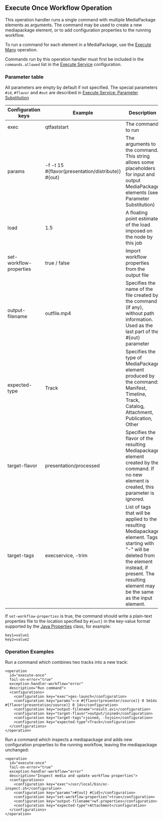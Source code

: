 Execute Once Workflow Operation
-------------------------------

This operation handler runs a single command with multiple MediaPackage elements as arguments. The command
may be used to create a new mediapackage element, or to add configuration properties to the running workflow.

To run a command for each element in a MediaPackage, use the [Execute Many](execute-many-woh.md) operation.

Commands run by this operation handler must first be included in the `commands.allowed` list in the 
[Execute Service](../modules/execute.md#service-configuration) configuration.

### Parameter table

All parameters are empty by default if not specified. The special parameters `#id`, `#flavor` and `#out` are described
in [Execute Service: Parameter Substitution](../modules/execute.md#parameter-substitution)

|Configuration keys|Example    |Description       |Required?|
|------------------|-----------|------------------|---------|
|exec              |qtfaststart|The command to run|Yes      |
|params            |-f -t 15 <nobr>#{flavor(presentation/distribute)}</nobr> #{out}|The arguments to the command. This string allows some placeholders for input and output MediaPackage elements (see Parameter Substitution)|Yes|
|load              |1.5|A floating point estimate of the load imposed on the node by this job|No|
|set-workflow-properties|true / false|Import workflow properties from the output file|No
|output-filename   |outfile.mp4|Specifies the name of the file created by the command (if any), without path information. Used as the last part of the #{out} parameter|No|
|expected-type     |Track|Specifies the type of MediaPackage element produced by the command: Manifest, Timeline, Track, Catalog, Attachment, Publication, Other|Required if output- filename is present|
|target-flavor     |presentation/processed|Specifies the flavor of the resulting Mediapackage element created by the command. If no new element is created, this parameter is ignored.|Required if output- filename is present|
|target-tags       |execservice, -trim|List of tags that will be applied to the resulting Mediapackage element. Tags starting with "-" will be deleted from the element instead, if present. The resulting element may be the same as the input element.|No|

If `set-workflow-properties` is true, the command should write a plain-text properties file to the location specified by
`#{out}` in the key-value format supported by the [Java
Properties](http://docs.oracle.com/javase/8/docs/api/java/util/Properties.html#load-java.io.Reader-) class, for example:

````
key1=value1
key2=value2
````

### Operation Examples

Run a command which combines two tracks into a new track:

````
<operation
  id="execute-once"
  fail-on-error="true"
  exception-handler-workflow="error"
  description="Run command">
  <configurations>
    <configuration key="exec">ges-launch</configuration>
    <configuration key="params">-e #{flavor(presenter/source)} 0 5m14s #{flavor(presentation/source)} 0 14s</configuration>
    <configuration key="output-filename">result.avi</configuration>
    <configuration key="target-flavor">output/joined</configuration>
    <configuration key="target-tags">joined, -tojoin</configuration>
    <configuration key="expected-type">Track</configuration>
  </configurations>
</operation>
````

Run a command which inspects a mediapackage and adds new configuration properties to the running workflow, leaving the
mediapackage unchanged:

````
<operation
  id="execute-once"
  fail-on-error="true"
  exception-handler-workflow="error"
  description="Inspect media and update workflow properties">
  <configurations>
    <configuration key="exec">/usr/local/bin/oc-inspect.sh</configuration>
    <configuration key="params">#{out} #{id}</configuration>
    <configuration key="set-workflow-properties">true</configuration>
    <configuration key="output-filename">wf.properties</configuration>
    <configuration key="expected-type">Attachment</configuration>
  </configurations>
</operation>
````
